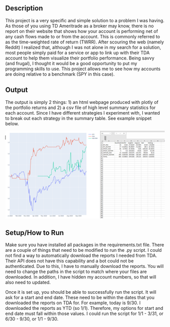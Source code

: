 ## Description
This project is a very specific and simple solution to a problem I was having. As those of you using TD Ameritrade as a broker may know, there is no report on their website that shows how your account is performing net of any cash flows made to or from the account. This is commonly referred to as the time-weighted rate of return (TWRR). After scouring the web (namely Reddit) I realized that, although I was not alone in my search for a solution, most people simply paid for a service or app to link up with their TDA account to help them visualize their portfolio performance. Being savvy (and frugal), I thought it would be a good opportunity to put my programming skills to use. This project allows me to see how my accounts are doing relative to a benchmark (SPY in this case). 

## Output
The output is simply 2 things: 1) an html webpage produced with plotly of the portfolio returns and 2) a csv file of high level summary statistics for each account. Since I have different strategies I experiment with, I wanted to break out each strategy in the summary table. See example snippet below.

![Output Example](https://github.com/tficar/Portfolio/blob/master/TDAmeritrade/TDA%20Report%20Output.PNG)

## Setup/How to Run
Make sure you have installed all packages in the requirements.txt file. There are a couple of things that need to be modified to run the .py script. I could not find a way to automatically download the reports I needed from TDA. Their API does not have this capability and a bot could not be authenticated. Due to this, I have to manually download the reports. You will need to change the paths in the script to match where your files are downloaded. In addition, I have hidden my account numbers, so that will also need to updated.

Once it is set up, you should be able to successfully run the script. It will ask for a start and end date. These need to be within the dates that you downloaded the reports on TDA for. For example, today is 9/30. I downloaded the reports as YTD (so 1/1). Therefore, my options for start and end date must fall within those values. I could run the script for 1/1 - 3/31, or 6/30 - 9/30, or 1/1 - 9/30.

